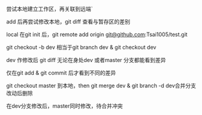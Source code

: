 尝试本地建立工作区，再关联到远端`

add 后再尝试修改本地，git diff 查看与暂存区的差别

local 在git init 后，git remote add origin git@github.com:Tsai1005/test.git 

git checkout -b dev 相当于git branch dev & git checkout dev

dev 作修改后 git diff 无论在身处dev 或者master 分支都能看到差异

仅在git add & git commit 后才看到不同的差异

git checkout master 到本地，then git merge dev & git branch -d dev合并分支改动后删除

在dev分支修改后，master同时修改，待合并冲突
